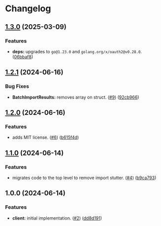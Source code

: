 # Changelog

## [1.3.0](https://github.com/matthewhartstonge/iid/compare/v1.2.1...v1.3.0) (2025-03-09)


### Features

* **deps:** upgrades to `go@1.23.0` and `golang.org/x/oauth2@v0.28.0`. ([06bbaf8](https://github.com/matthewhartstonge/iid/commit/06bbaf85cd736eb36eb7373738fdbdb6792fdd4a))

## [1.2.1](https://github.com/matthewhartstonge/iid/compare/v1.2.0...v1.2.1) (2024-06-16)


### Bug Fixes

* **BatchImportResults:** removes array on struct. ([#9](https://github.com/matthewhartstonge/iid/issues/9)) ([92cb966](https://github.com/matthewhartstonge/iid/commit/92cb96649a15a592299224dde0333507afb323b0))

## [1.2.0](https://github.com/matthewhartstonge/iid/compare/v1.1.0...v1.2.0) (2024-06-16)


### Features

* adds MIT license. ([#6](https://github.com/matthewhartstonge/iid/issues/6)) ([b615f4d](https://github.com/matthewhartstonge/iid/commit/b615f4d8b45f99ee2253c7575482d240a69f6308))

## [1.1.0](https://github.com/matthewhartstonge/iid/compare/v1.0.0...v1.1.0) (2024-06-14)


### Features

* migrates code to the top level to remove import stutter. ([#4](https://github.com/matthewhartstonge/iid/issues/4)) ([b9ca793](https://github.com/matthewhartstonge/iid/commit/b9ca793d1b1c3b83dc577e0ba0d8bc9277f20a72))

## 1.0.0 (2024-06-14)


### Features

* **client:** initial implementation. ([#2](https://github.com/matthewhartstonge/iid/issues/2)) ([dd8d191](https://github.com/matthewhartstonge/iid/commit/dd8d191f2dbecc3ea143f402728065fe839098e5))
